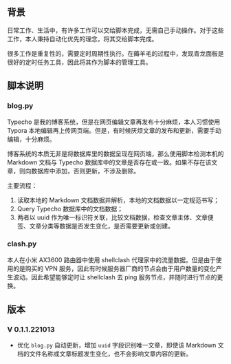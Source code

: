 ## 背景

日常工作、生活中，有许多工作可以交给脚本完成，无需自己手动操作。对于这些工作，本人秉持自动化优先的理念，将其交给脚本完成。

很多工作是重复性的，需要定时周期性执行。在薅羊毛的过程中，发现青龙面板是很好的定时任务工具，因此将其作为脚本的管理工具。

## 脚本说明

### blog.py

Typecho 是我的博客系统，但是在网页编辑文章再发布十分麻烦，本人习惯使用 Typora 本地编辑再上传网页端。但是，有时候厌烦文章的发布和更新，需要手动编辑，十分麻烦。

博客系统的本质无非是将数据库里的数据呈现在网页端，那么使用脚本检测本机的 Markdown 文档与 Typecho 数据库中的文章是否存在或一致。如果不存在该文章，则向数据库中添加，否则更新，不涉及删除。

主要流程：

1. 读取本地的 Markdown 文档数据并解析，本地的文档数据以一定规范书写；
2. Query Typecho 数据库中的文档数据；
3. 两者以 uuid 作为唯一标识符关联，比较文档数据，检查文章主体、文章便签、文章分类等数据是否发生变化，是否需要更新或创建。

### clash.py

本人在小米 AX3600 路由器中使用 shellclash 代理家中的流量数据。但是由于使用的是购买的 VPN 服务，因此有时候服务器厂商的节点会由于用户数量的变化产生波动。因此希望能够定时让 shellclash 去 ping 服务节点，并随时进行节点的更换。

## 版本

### V 0.1.1.221013

- 优化 `blog.py` 自动更新，增加 `uuid` 字段识别唯一文章，即使该 Markdown 文档的文件名称或文章标题发生变化，也不会影响文章内容的更新。
